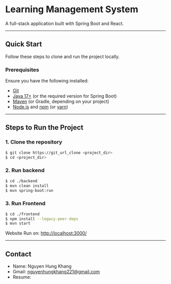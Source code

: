 # Learning Management System
A full-stack application built with Spring Boot and React.

---

## Quick Start

Follow these steps to clone and run the project locally.

### Prerequisites

Ensure you have the following installed:

- [Git](https://git-scm.com/)
- [Java 17+](https://adoptopenjdk.net/) (or the required version for Spring Boot)
- [Maven](https://maven.apache.org/) (or Gradle, depending on your project)
- [Node.js](https://nodejs.org/) and [npm](https://www.npmjs.com/) (or [yarn](https://yarnpkg.com/))

---

## Steps to Run the Project

### 1. Clone the repository

```bash
$ git clone https://git_url_clone <project_dir>
$ cd <project_dir>
```
### 2. Run backend 

```bash
$ cd ./backend
$ mvn clean install
$ mvn spring-boot:run
```
### 3. Run Frontend

```bash
$ cd ./frontend
$ npm install --legacy-peer-deps
$ mvn start
```
Website Run on: [http://localhost:3000/](http://localhost:3000)

---

## Contact
- Name: Nguyen Hung Khang
- Gmail: nguyenhungkhang221@gmail.com
- Resume:

